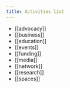 ```yaml
---
title: Activities list
---
```


- [[advocacy]]
- [[business]]
- [[education]]
- [[events]]
- [[funding]]
- [[media]]
- [[network]]
- [[research]]
- [[spaces]]


